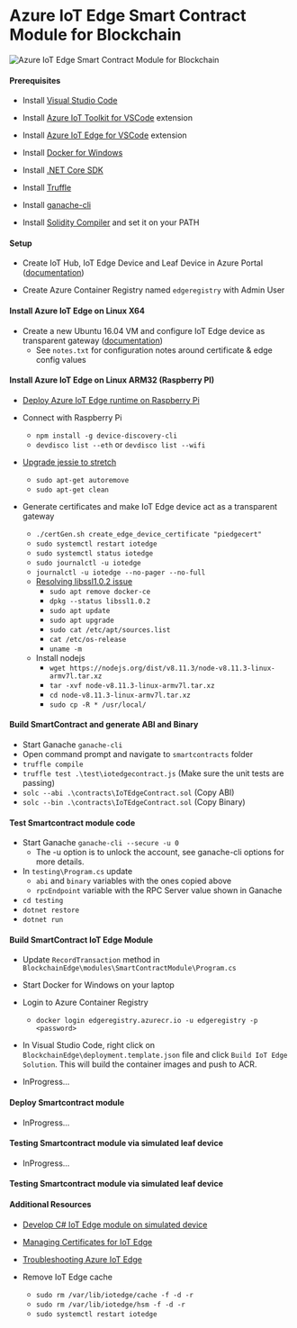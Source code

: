 # Azure IoT Edge Smart Contract Module for Blockchain 

![Azure IoT Edge Smart Contract Module for Blockchain](https://raw.githubusercontent.com/jomit/blockchain-iot-edge/master/smart-contract-module.jpg)

#### Prerequisites

- Install [Visual Studio Code](https://code.visualstudio.com/)

- Install [Azure IoT Toolkit for VSCode](https://marketplace.visualstudio.com/items?itemName=vsciot-vscode.azure-iot-toolkit) extension

- Install [Azure IoT Edge for VSCode](https://marketplace.visualstudio.com/items?itemName=vsciot-vscode.azure-iot-edge) extension

- Install [Docker for Windows](https://docs.docker.com/docker-for-windows/install/)

- Install [.NET Core SDK](https://www.microsoft.com/net/core#windowscmd)

- Install [Truffle](https://truffleframework.com/)

- Install [ganache-cli](https://github.com/trufflesuite/ganache-cli)

- Install [Solidity Compiler](https://github.com/ethereum/solidity/releases/tag/v0.4.24) and set it on your PATH

#### Setup

- Create IoT Hub, IoT Edge Device and Leaf Device in Azure Portal ([documentation](https://docs.microsoft.com/en-us/azure/iot-edge/quickstart-linux))

- Create Azure Container Registry named `edgeregistry` with Admin User

#### Install Azure IoT Edge on Linux X64

- Create a new Ubuntu 16.04 VM and configure IoT Edge device as transparent gateway ([documentation](https://docs.microsoft.com/en-us/azure/iot-edge/how-to-create-transparent-gateway-linux))
    - See `notes.txt` for configuration notes around certificate & edge config values


#### Install Azure IoT Edge on Linux ARM32 (Raspberry PI)

- [Deploy Azure IoT Edge runtime on Raspberry Pi](https://docs.microsoft.com/en-us/azure/iot-edge/how-to-install-iot-edge-linux-arm)

- Connect with Raspberry Pi
    - `npm install -g device-discovery-cli`
    - `devdisco list --eth` or `devdisco list --wifi`
    
- [Upgrade jessie to stretch](https://www.raspberrypi.org/blog/raspbian-stretch/)
    - `sudo apt-get autoremove`
    - `sudo apt-get clean`

- Generate certificates and make IoT Edge device act as a transparent gateway
    - `./certGen.sh create_edge_device_certificate "piedgecert"`
    - `sudo systemctl restart iotedge`
    - `sudo systemctl status iotedge`
    - `sudo journalctl -u iotedge`
    - `journalctl -u iotedge --no-pager --no-full`
    - [Resolving libssl1.0.2 issue](https://github.com/MicrosoftDocs/azure-docs/issues/11046) 
        - `sudo apt remove docker-ce`
        - `dpkg --status libssl1.0.2`
        - `sudo apt update`
        - `sudo apt upgrade`
        - `sudo cat /etc/apt/sources.list`
        - `cat /etc/os-release`
        - `uname -m`
    - Install nodejs
        - `wget https://nodejs.org/dist/v8.11.3/node-v8.11.3-linux-armv7l.tar.xz`
        - `tar -xvf node-v8.11.3-linux-armv7l.tar.xz`
        - `cd node-v8.11.3-linux-armv7l.tar.xz`
        - `sudo cp -R * /usr/local/`

#### Build SmartContract and generate ABI and Binary

- Start Ganache `ganache-cli`
- Open command prompt and navigate to `smartcontracts` folder
- `truffle compile`
- `truffle test .\test\iotedgecontract.js`  (Make sure the unit tests are passing)
- `solc --abi .\contracts\IoTEdgeContract.sol`   (Copy ABI)
- `solc --bin .\contracts\IoTEdgeContract.sol`   (Copy Binary)

#### Test Smartcontract module code

- Start Ganache `ganache-cli --secure -u 0`
    - The -u option is to unlock the account, see ganache-cli options for more details.
- In `testing\Program.cs` update 
    - `abi` and `binary` variables with the ones copied above
    - `rpcEndpoint` variable with the RPC Server value shown in Ganache
- `cd testing`
- `dotnet restore`
- `dotnet run`

#### Build SmartContract IoT Edge Module 

- Update `RecordTransaction` method in `BlockchainEdge\modules\SmartContractModule\Program.cs`
- Start Docker for Windows on your laptop
- Login to Azure Container Registry
    - `docker login edgeregistry.azurecr.io -u edgeregistry -p <password>`
- In Visual Studio Code, right click on `BlockchainEdge\deployment.template.json` file and click `Build IoT Edge Solution`. This will build the container images and push to ACR.

- InProgress...

#### Deploy Smartcontract module

- InProgress...

#### Testing Smartcontract module via simulated leaf device

- InProgress...

#### Testing Smartcontract module via simulated leaf device

#### Additional Resources

- [Develop C# IoT Edge module on simulated device](https://docs.microsoft.com/en-us/azure/iot-edge/tutorial-csharp-module)

- [Managing Certificates for IoT Edge](https://github.com/Azure/azure-iot-sdk-c/blob/master/tools/CACertificates/CACertificateOverview.md)

- [Troubleshooting Azure IoT Edge](https://docs.microsoft.com/en-us/azure/iot-edge/troubleshoot)

- Remove IoT Edge cache
    - `sudo rm /var/lib/iotedge/cache -f -d -r`
    - `sudo rm /var/lib/iotedge/hsm -f -d -r`
    - `sudo systemctl restart iotedge`
